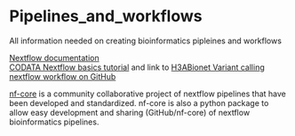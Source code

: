 # Pipelines_and_workflows
All information needed on creating bioinformatics pipleines and workflows

[Nextflow documentation](https://www.nextflow.io/docs/latest/index.html)  
[CODATA Nextflow basics tutorial](https://codata-rda-advanced-bioinformatics-2019.readthedocs.io/en/latest/4.Day4.html) and link to [H3ABionet Variant calling nextflow workflow on GitHub](https://github.com/h3abionet/h3avarcall)  

[nf-core](https://nf-co.re/) is a community collaborative project of nextflow pipelines that have been developed and standardized. nf-core is also a python package to allow easy development and sharing (GitHub/nf-core) of nextflow bioinformatics pipelines. 
